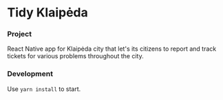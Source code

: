 # Tidy Klaipėda

### Project
React Native app for Klaipėda city that let's its citizens to report and track tickets for various problems throughout the city.

### Development

Use `yarn install` to start.
